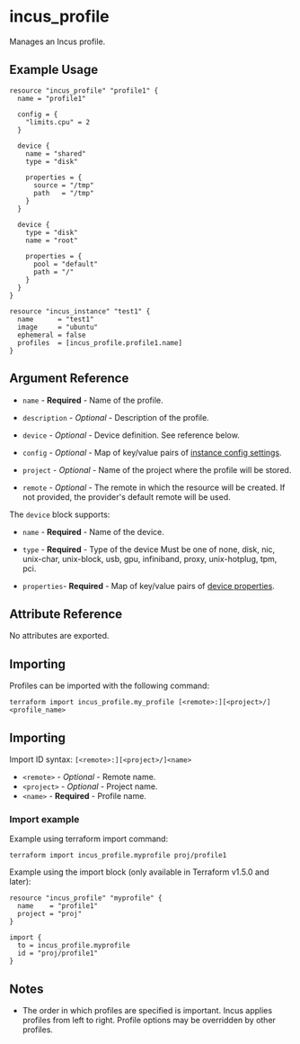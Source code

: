 # incus_profile

Manages an Incus profile.

## Example Usage

```hcl
resource "incus_profile" "profile1" {
  name = "profile1"

  config = {
    "limits.cpu" = 2
  }

  device {
    name = "shared"
    type = "disk"

    properties = {
      source = "/tmp"
      path   = "/tmp"
    }
  }

  device {
    type = "disk"
    name = "root"

    properties = {
      pool = "default"
      path = "/"
    }
  }
}

resource "incus_instance" "test1" {
  name      = "test1"
  image     = "ubuntu"
  ephemeral = false
  profiles  = [incus_profile.profile1.name]
}
```

## Argument Reference

* `name` - **Required** - Name of the profile.

* `description` - *Optional* - Description of the profile.

* `device` - *Optional* - Device definition. See reference below.

* `config` - *Optional* - Map of key/value pairs of
	[instance config settings](https://linuxcontainers.org/incus/docs/main/reference/instance_options/).

* `project` - *Optional* - Name of the project where the profile will be stored.

* `remote` - *Optional* - The remote in which the resource will be created. If
	not provided, the provider's default remote will be used.

The `device` block supports:

* `name` - **Required** - Name of the device.

* `type` - **Required** - Type of the device Must be one of none, disk, nic,
	unix-char, unix-block, usb, gpu, infiniband, proxy, unix-hotplug, tpm, pci.

* `properties`- **Required** - Map of key/value pairs of
	[device properties](https://linuxcontainers.org/incus/docs/main/reference/devices/).

## Attribute Reference

No attributes are exported.

## Importing

Profiles can be imported with the following command:

```shell
terraform import incus_profile.my_profile [<remote>:][<project>/]<profile_name>
```

## Importing

Import ID syntax: `[<remote>:][<project>/]<name>`

* `<remote>` - *Optional* - Remote name.
* `<project>` - *Optional* - Project name.
* `<name>` - **Required** - Profile name.

### Import example

Example using terraform import command:

```shell
terraform import incus_profile.myprofile proj/profile1
```

Example using the import block (only available in Terraform v1.5.0 and later):

```hcl
resource "incus_profile" "myprofile" {
  name    = "profile1"
  project = "proj"
}

import {
  to = incus_profile.myprofile
  id = "proj/profile1"
}
```

## Notes

* The order in which profiles are specified is important. Incus applies profiles
	from left to right. Profile options may be overridden by other profiles.
